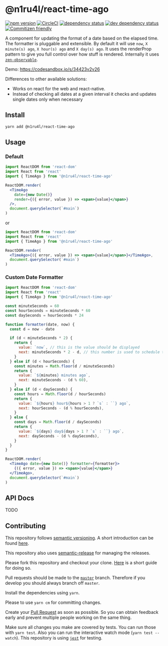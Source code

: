 # @n1ru4l/react-time-ago

[![npm version](https://badge.fury.io/js/%40n1ru4l%2Freact-time-ago.svg)](https://badge.fury.io/js/%40n1ru4l%2Freact-time-ago)
[![CircleCI](https://circleci.com/gh/n1ru4l/react-time-ago.svg?style=shield)](https://circleci.com/gh/n1ru4l/react-time-ago)
[![dependency status](https://david-dm.org/n1ru4l/react-time-ago/status.svg)](https://david-dm.org/n1ru4l/react-time-ago)
[![dev dependency status](https://david-dm.org/bevry/badges/dev-status.svg)](https://david-dm.org/n1ru4l/react-time-ago?type=dev)
[![Commitizen friendly](https://img.shields.io/badge/commitizen-friendly-brightgreen.svg)](http://commitizen.github.io/cz-cli/)

A component for updating the format of a date based on the elapsed time.
The formatter is pluggable and extensible.
By default it will use `now`, `X minute(s) ago`, `X hour(s) ago` and `X day(s) ago`.
It uses the renderProp pattern to give you full control over how stuff is rendered.
Internally it uses [`zen-observable`](https://github.com/zenparsing/zen-observable).

Demo: https://codesandbox.io/s/34423v2v26

Differences to other available solutions:

- Works on react for the web and react-native.
- Instead of checking all dates at a given interval it checks and updates single dates only when necessary

## Install

```bash
yarn add @n1ru4l/react-time-ago
```

## Usage

### Default

```jsx
import ReactDOM from 'react-dom'
import React from 'react'
import { TimeAgo } from '@n1ru4l/react-time-ago'

ReactDOM.render(
  <TimeAgo
    date={new Date()}
    render={({ error, value }) => <span>{value}</span>}
  />,
  document.querySelector(`#main`)
)
```

or

```jsx
import ReactDOM from 'react-dom'
import React from 'react'
import { TimeAgo } from '@n1ru4l/react-time-ago'

ReactDOM.render(
  <TimeAgo>{({ error, value }) => <span>{value}</span>}</TimeAgo>,
  document.querySelector(`#main`)
)
```

### Custom Date Formatter

```jsx
import ReactDOM from 'react-dom'
import React from 'react'
import { TimeAgo } from '@n1ru4l/react-time-ago'

const minuteSeconds = 60
const hourSeconds = minuteSeconds * 60
const daySeconds = hourSeconds * 24

function formatter(date, now) {
  const d = now - date

  if (d < minuteSeconds * 2) {
    return {
      value: `now`, // this is the value should be displayed
      next: minuteSeconds * 2 - d, // this number is used to schedule the next update of a value
    }
  } else if (d < hourSeconds) {
    const minutes = Math.floor(d / minuteSeconds)
    return {
      value: `${minutes} minutes ago`,
      next: minuteSeconds - (d % 60),
    }
  } else if (d < daySeconds) {
    const hours = Math.floor(d / hourSeconds)
    return {
      value: `${hours} hour${hours > 1 ? `s` : ``} ago`,
      next: hourSeconds - (d % hourSeconds),
    }
  } else {
    const days = Math.floor(d / daySeconds)
    return {
      value: `${days} day${days > 1 ? `s` : ``} ago`,
      next: daySeconds - (d % daySeconds),
    }
  }
}

ReactDOM.render(
  <TimeAgo date={new Date()} formatter={formatter}>
    {({ error, value }) => <span>{value}</span>}
  </TimeAgo>,
  document.querySelector(`#main`)
)
```

## API Docs

TODO

## Contributing

This repository follows [semantic versioning](https://semver.org/). A short introduction can be found [here](https://medium.com/just-meteor/understanding-semver-3f75d11b4d).

This repository also uses [semantic-release](https://github.com/semantic-release/semantic-release) for managing the releases.

Please fork this repository and checkout your clone. [Here](https://guides.github.com/activities/forking/) is a short guide for doing so.

Pull requests should be made to the [`master`](https://github.com/n1ru4l/react-time-ago/tree/master) branch. Therefore if you develop you should always branch off `master`.

Install the dependencies using `yarn`.

Please to use `yarn cm` for committing changes.

Create your [Pull Request](https://guides.github.com/activities/forking/#making-a-pull-request) as soon as possible. So you can obtain feedback early and prevent multiple people working on the same thing.

Make sure all changes you make are covered by tests. You can run those with `yarn test`. Also you can run the interactive watch mode (`yarn test --watch`). This repository is using [`jest`](https://facebook.github.io/jest/docs/en/getting-started.html) for testing.
